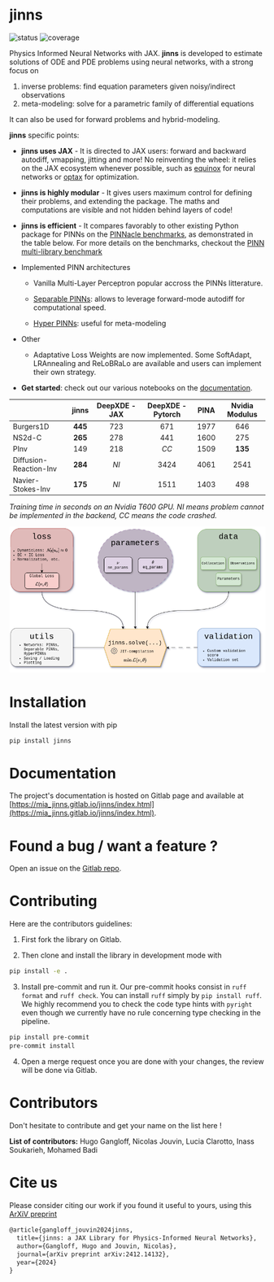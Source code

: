 jinns
=====

![status](https://gitlab.com/mia_jinns/jinns/badges/main/pipeline.svg) ![coverage](https://gitlab.com/mia_jinns/jinns/badges/main/coverage.svg)

Physics Informed Neural Networks with JAX. **jinns** is developed to estimate solutions of ODE and PDE problems using neural networks, with a strong focus on

 1. inverse problems: find equation parameters given noisy/indirect observations
 2. meta-modeling: solve for a parametric family of differential equations

It can also be used for forward problems and hybrid-modeling.

**jinns** specific points:

- **jinns uses JAX** - It is directed to JAX users: forward and backward autodiff, vmapping, jitting and more! No reinventing the wheel: it relies on the JAX ecosystem whenever possible, such as [equinox](https://github.com/patrick-kidger/equinox/) for neural networks or [optax](https://optax.readthedocs.io/) for optimization.

- **jinns is highly modular** - It gives users maximum control for defining their problems, and extending the package. The maths and computations are visible and not hidden behind layers of code!

- **jinns is efficient** - It compares favorably to other existing Python package for PINNs on the [PINNacle benchmarks](https://github.com/i207M/PINNacle/), as demonstrated in the table below. For more details on the benchmarks, checkout the [PINN multi-library benchmark](https://gitlab.com/mia_jinns/pinn-multi-library-benchmark)

- Implemented PINN architectures
    - Vanilla Multi-Layer Perceptron popular accross the PINNs litterature.

    - [Separable PINNs](https://openreview.net/pdf?id=dEySGIcDnI): allows to leverage forward-mode autodiff for computational speed.

    - [Hyper PINNs](https://arxiv.org/pdf/2111.01008.pdf): useful for meta-modeling

- Other
    - Adaptative Loss Weights are now implemented. Some SoftAdapt, LRAnnealing and ReLoBRaLo are available and users can implement their own strategy.


- **Get started**: check out our various notebooks on the [documentation](https://mia_jinns.gitlab.io/jinns/index.html).

|  | jinns | DeepXDE - JAX | DeepXDE - Pytorch | PINA | Nvidia Modulus |
|---|:---:|:---:|:---:|:---:|:---:|
| Burgers1D | **445** | 723 | 671 | 1977 | 646 |
| NS2d-C | **265** | 278 | 441 | 1600 | 275 |
| PInv | 149 | 218 | *CC* | 1509 | **135** |
| Diffusion-Reaction-Inv | **284** | *NI* | 3424 | 4061 | 2541 |
| Navier-Stokes-Inv | **175** | *NI* | 1511 | 1403 | 498 |

*Training time in seconds on an Nvidia T600  GPU. NI means problem cannot be implemented in the backend, CC means the code crashed.*

![A diagram of jinns workflow](img/jinns-diagram.png)


# Installation

Install the latest version with pip

```bash
pip install jinns
```

# Documentation

The project's documentation is hosted on Gitlab page and available at [https://mia_jinns.gitlab.io/jinns/index.html](https://mia_jinns.gitlab.io/jinns/index.html).


# Found a bug / want a feature ?

Open an issue on the [Gitlab repo](https://gitlab.com/mia_jinns/jinns/-/issues).


# Contributing

Here are the contributors guidelines:

1. First fork the library on Gitlab.

2. Then clone and install the library in development mode with

```bash
pip install -e .
```

3. Install pre-commit and run it. Our pre-commit hooks consist in `ruff format` and `ruff check`. You can install `ruff` simply by `pip install ruff`. We highly recommend you to check the code type hints with `pyright` even though we currently have no rule concerning type checking in the pipeline.

```bash
pip install pre-commit
pre-commit install
```

 4. Open a merge request once you are done with your changes, the review will be done via Gitlab.

# Contributors

Don't hesitate to contribute and get your name on the list here !

**List of contributors:** Hugo Gangloff, Nicolas Jouvin, Lucia Clarotto, Inass Soukarieh, Mohamed Badi

# Cite us

Please consider citing our work if you found it useful to yours, using this [ArXiV preprint](https://arxiv.org/abs/2412.14132)
```
@article{gangloff_jouvin2024jinns,
  title={jinns: a JAX Library for Physics-Informed Neural Networks},
  author={Gangloff, Hugo and Jouvin, Nicolas},
  journal={arXiv preprint arXiv:2412.14132},
  year={2024}
}
```
